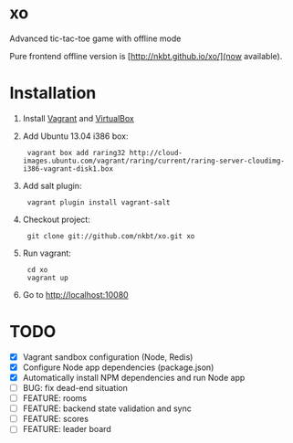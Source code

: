 xo
==

Advanced tic-tac-toe game with offline mode

Pure frontend offline version is [http://nkbt.github.io/xo/](now available).


Installation
====

1. Install [Vagrant](http://www.vagrantup.com/) and [VirtualBox](https://www.virtualbox.org/)
2. Add Ubuntu 13.04 i386 box:

        vagrant box add raring32 http://cloud-images.ubuntu.com/vagrant/raring/current/raring-server-cloudimg-i386-vagrant-disk1.box

3. Add salt plugin:

        vagrant plugin install vagrant-salt

4. Checkout project:

        git clone git://github.com/nkbt/xo.git xo

5. Run vagrant:

        cd xo
        vagrant up

6. Go to [http://localhost:10080](http://localhost:10080)


TODO
====

- [x] Vagrant sandbox configuration (Node, Redis)
- [x] Configure Node app dependencies (package.json)
- [x] Automatically install NPM dependencies and run Node app
- [ ] BUG: fix dead-end situation
- [ ] FEATURE: rooms
- [ ] FEATURE: backend state validation and sync
- [ ] FEATURE: scores
- [ ] FEATURE: leader board